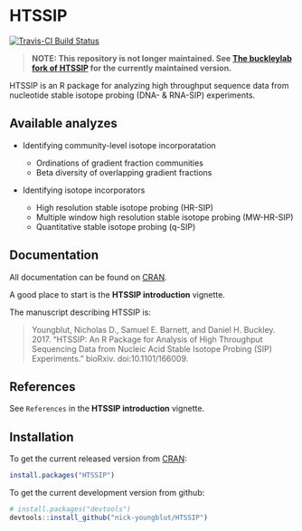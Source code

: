 HTSSIP
======

[![Travis-CI Build Status](https://travis-ci.org/nick-youngblut/HTSSIP.svg?branch=master)](https://travis-ci.org/nick-youngblut/HTSSIP)


> **NOTE: This repository is not longer maintained. See [The buckleylab fork of HTSSIP](https://github.com/buckleylab/HTSSIP) for the currently maintained version.**


HTSSIP is an R package for analyzing high throughput sequence data
from nucleotide stable isotope probing (DNA- & RNA-SIP) experiments. 


## Available analyzes 

* Identifying community-level isotope incorporatation
  * Ordinations of gradient fraction communities
  * Beta diversity of overlapping gradient fractions

* Identifying isotope incorporators
  * High resolution stable isotope probing (HR-SIP)
  * Multiple window high resolution stable isotope probing (MW-HR-SIP)
  * Quantitative stable isotope probing (q-SIP)


## Documentation

All documentation can be found on [CRAN](https://cran.r-project.org/package=HTSSIP).

A good place to start is the **HTSSIP introduction** vignette. 

The manuscript describing HTSSIP is:

> Youngblut, Nicholas D., Samuel E. Barnett, and Daniel H. Buckley. 2017. “HTSSIP: An R Package for Analysis of High Throughput Sequencing Data from Nucleic Acid Stable Isotope Probing (SIP) Experiments.” bioRxiv. doi:10.1101/166009.


## References 

See `References` in the **HTSSIP introduction** vignette.


## Installation

To get the current released version from [CRAN](https://cran.r-project.org/package=HTSSIP):

```R
install.packages("HTSSIP") 
```

To get the current development version from github:

```R
# install.packages("devtools")
devtools::install_github("nick-youngblut/HTSSIP")
```




